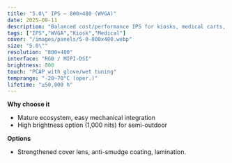 ```yaml
---
title: "5.0\" IPS – 800×480 (WVGA)"
date: 2025-08-11
description: "Balanced cost/performance IPS for kiosks, medical carts, and handheld terminals."
tags: ["IPS","WVGA","Kiosk","Medical"]
cover: "/images/panels/5-0-800x480.webp"
size: "5.0\""
resolution: "800×480"
interface: "RGB / MIPI-DSI"
brightness: 800
touch: "PCAP with glove/wet tuning"
temprange: "-20~70°C (oper.)"
lifetime: "≥50,000 h"
---
```


**Why choose it**
- Mature ecosystem, easy mechanical integration  
- High brightness option (1,000 nits) for semi-outdoor

**Options**
- Strengthened cover lens, anti-smudge coating, lamination.